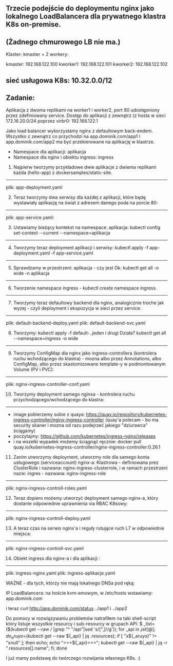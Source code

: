 Trzecie podejście do deploymentu nginx jako lokalnego LoadBalancera dla prywatnego klastra K8s on-premise.
----------------------------------------------------------------------------------------------------------

(Żadnego chmurowego LB nie ma.)
-----------------------------

Klaster: kmaster + 2 workery:

kmaster:  192.168.122.100
kworker1: 192.168.122.101
kworker2: 192.168.122.102

sieć usługowa K8s: 10.32.0.0/12
----------------------------

Zadanie:
-------
Aplikacja z dwoma replikami na worker1 i worker2, port 80 udostępniony przez zdefiniowany service.
Dostęp do aplikacji z zewnątrz (z hosta w sieci 172.16.20.0/24 poprzez virbr0: 192.168.122.1

Jako load balancer wykorzystamy nginx z defaultowym back-endem. Wszystko z zewnątrz co przychodzi na app.dominik.com/app1 i app.dominik.com/app2  ma być przekierowane na aplikację w klastrze.

- Namespace dla aplikacji: aplikacja
- Namespace dla nginx i obiektu ingress: ingress

1. Najpierw tworzymy przykładowe dwie aplikacje z dwiema replikami każda (hello-app) z dockersamples/static-site.
---

plik: app-deployment.yaml


2. Teraz tworzymy dwa serwisy dla każdej z aplikacji, które będę wystawiały aplikację na świat z adresem danego poda na porcie 80:
---

plik: app-service.yaml:

3. Ustawiamy bieżący kontekst na namespace: aplikacja: kubectl config set-context --current --namespace=aplikacja 
---
4. Tworzymy teraz deployment aplikacji i serwisy: kubectl apply -f app-deployment.yaml -f app-service.yaml
---
5. Sprawdzamy w przestrzeni: aplikacja - czy jest Ok: kubectl get all -o wide -n aplikacja
---
6. Tworzenie namespace ingress - kubectl create namespace ingress.
---
7. Tworzymy teraz defaultowy backend dla nginx, analogicznie troche jak wyzej - czyli deployment i ekspozycja w sieci przez service:
---
plik: default-backend-deploy.yaml
plik: default-backend-svc.yaml

8. Tworzymy: kubectl apply -f default-..jeden i drugi  Działa? kubectl get all --namespace=ingress -o wide
---
9. Tworzymy ConfigMap dla nginx jako ingress-controllera (kontrolera ruchu wchodzącego do klastra) - mozna albo przez Annotations, albo ConfigMap, albo przez skastomizowane template-y w podmontowanym Volume (PV i PVC):
---
plik: nginx-ingress-controller-conf.yaml

10. Tworzymy deployment samego nginxa - kontrolera ruchu przychodzącego/wchodzącego do klastra:
---
 - image pobierzemy sobie z quaya: https://quay.io/repository/kubernetes-ingress-controller/nginx-ingress-controller (quay'a polecam - bo ma security skaner i mozna od razu podejrzeć jakiego "dziurawca" ściągamy) 
 - poczytajmy: https://github.com/kubernetes/ingress-nginx/releases
 - i na wszelki wypadek możemy ściągnąć ręcznie: docker pull quay.io/kubernetes-ingress-controller/nginx-ingress-controller:0.26.1

11. Zanim utworzymy deployment, utworzmy role  dla samego konta usługowego (serviceaccount) nginx-a: Klastrowa - definiowana prez ClusterRole i nazwana: nginx-ingress-clusterrole, i 	w ramach przestrzeni nazw: ingres - nazwana: nginx-ingress-role
---
plik: nginx-ingress-controll-roles.yaml


12. Teraz dopiero możemy utworzyć deployment samego nginx-a, który dostanie odpowiednie uprawnienia via RBAC K8sowy:
----
plik: nginx-ingress-controll-deploy.yaml

13. A teraz czas na serwis nginx'a i reguły rutujące ruch L7 w odpowiednie miejsca:
---
plik: nginx-ingress-controll-svc.yaml

14. Obiekt ingress dla nginx-a i dla aplikacji :
---
plik: ingress-nginx.yaml
plik: ingress-aplikacje.yaml

WAŻNE - dla tych, którzy nie mają lokalnego DNSa pod ręką:

IP LoadBalancera: <IP> 
na hoście kvm-emowym, w /etc/hosts wstawiamy:
<IP>	app.dominik.com

i teraz curl http://app.dominik.com/status
../app1 i ../app2

Do pomocy w rozwiązywaniu problemów natrafiłem na taki shell-script który listuje wszystkie resourcy i sub-resourcy w grupach API:
$ _list=($(kubectl get --raw / |grep "^    \"/api"|sed 's/[",]//g')); for _api in ${_list[@]}; do _aruyo=$(kubectl get --raw ${_api} | jq .resources); if [ "x${_aruyo}" != "xnull" ]; then echo; echo "===${_api}==="; kubectl get --raw ${_api} | jq -r ".resources[].name"; fi; done

I już mamy podstawę do twórczego rozwijania własnego K8s. :)


